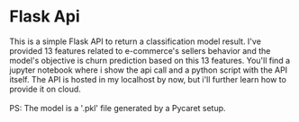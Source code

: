 # Flask Api
This is a simple Flask API to return a classification model result. I've provided 13 features related to e-commerce's sellers behavior and the model's objective is churn prediction based on this 13 features. You'll find a jupyter notebook where i show the api call and a python script with the API itself. The API is hosted in my localhost by now, but i'll further learn how to provide it on cloud.<br><br>
PS: The model is a '.pkl' file generated by a Pycaret setup.

